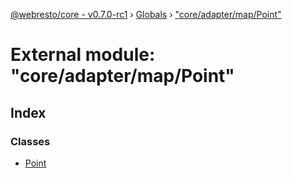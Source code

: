 [@webresto/core - v0.7.0-rc1](../README.md) › [Globals](../globals.md) › ["core/adapter/map/Point"](_core_adapter_map_point_.md)

# External module: "core/adapter/map/Point"

## Index

### Classes

* [Point](../classes/_core_adapter_map_point_.point.md)
